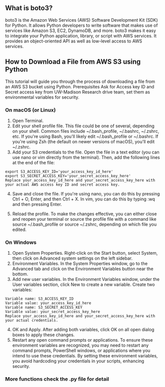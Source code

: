 ## What is boto3?
boto3 is the Amazon Web Services (AWS) Software Development Kit (SDK) for Python. It allows Python developers to write software that makes use of services like Amazon S3, EC2, DynamoDB, and more. boto3 makes it easy to integrate your Python application, library, or script with AWS services. It provides an object-oriented API as well as low-level access to AWS services.

## How to Download a File from AWS S3 using Python
This tutorial will guide you through the process of downloading a file from an AWS S3 bucket using Python. 
Prerequisites
Ask for Access key ID and Secret access key from UW-Madison Research drive team, set them as environmental variables for security.
### On macOS (or Linux)
1.	Open Terminal.
2.	Edit your shell profile file. This file could be one of several, depending on your shell. Common files include ~/.bash_profile, ~/.bashrc, ~/.zshrc, etc. If you're using Bash, you'll likely edit ~/.bash_profile or ~/.bashrc. If you're using Zsh (the default on newer versions of macOS), you'll edit ~/.zshrc.
3.	Add your S3 credentials to the file. Open the file in a text editor (you can use nano or vim directly from the terminal). Then, add the following lines at the end of the file:
   
```
export S3_ACCESS_KEY_ID='your_access_key_id_here'
export S3_SECRET_ACCESS_KEY='your_secret_access_key_here'
Replace your_access_key_id_here and your_secret_access_key_here with your actual AWS access key ID and secret access key.
```
4.	Save and close the file. If you're using nano, you can do this by pressing Ctrl + O, Enter, and then Ctrl + X. In vim, you can do this by typing :wq and then pressing Enter.

5.	Reload the profile. To make the changes effective, you can either close and reopen your terminal or source the profile file with a command like source ~/.bash_profile or source ~/.zshrc, depending on which file you edited.

### On Windows
1.	Open System Properties. Right-click on the Start button, select System, then click on Advanced system settings on the left sidebar.
2.	Environment Variables. In the System Properties window, go to the Advanced tab and click on the Environment Variables button near the bottom.
3.	Add new user variables. In the Environment Variables window, under the User variables section, click New to create a new variable. Create two variables:
```
Variable name: S3_ACCESS_KEY_ID
Variable value: your_access_key_id_here
Variable name: S3_SECRET_ACCESS_KEY
Variable value: your_secret_access_key_here
Replace your_access_key_id_here and your_secret_access_key_here with your actual credentials.
```
4.	OK and Apply. After adding both variables, click OK on all open dialog boxes to apply these changes.
5.	Restart any open command prompts or applications. To ensure these environment variables are recognized, you may need to restart any command prompts, PowerShell windows, or applications where you intend to use these credentials.
By setting these environment variables, you avoid hardcoding your credentials in your scripts, enhancing security. 

### More functions check the .py file for detail
